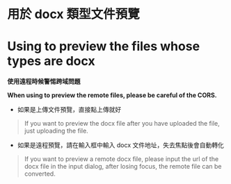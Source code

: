 # 用於 docx 類型文件預覽

# Using to preview the files whose types are docx

**使用遠程時候警惕跨域問題**

**When using to preview the remote files, please be careful of the CORS.**

- 如果是上傳文件預覽，直接點上傳就好
> If you want to preview the docx file after you have uploaded the file, just uploading the file.
- 如果是遠程預覽，請在輸入框中輸入 docx 文件地址，失去焦點後會自動轉化
> If you want to preview a remote docx file, please input the url of the docx file in the input dialog, after losing focus, the remote file can be converted.
